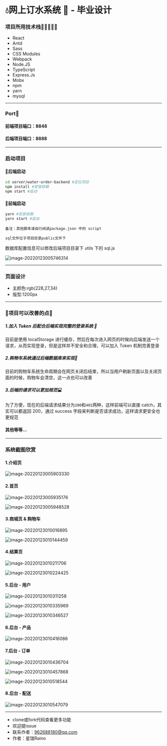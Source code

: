 # :droplet:网上订水系统 🌊 - 毕业设计

### 项目所用技术栈:blue_heart::green_heart::purple_heart::yellow_heart::heartpulse:

- React
- Antd
- Sass
- CSS Modules
- Webpack
- Node.JS
- TypeScript
- Express.Js
- Mobx
- npm
- yarn
- mysql

---

### Port:thought_balloon:

#### 前端项目端口：8848

#### 后端项目端口：8888

---

### 启动项目

#### :cherry_blossom:后端启动

```bash
cd server/water-order-backend #定位项目
npm install #安装依赖
npm start #启动
```

#### :seedling:前端启动

```bash
yarn #安装依赖
yarn start #启动
```

`备注：其他脚本请自行阅读package.json 中的 script`

`sql文件位于项目目录public文件下`

数据库配置信息可以修改后端项目目录下 utils 下的 sql.js

![image-20220123005746314](https://github.com/Raino2/WaterOrder/src/assets/images/image-20220123005746314.png)

---

### 页面设计

- 主颜色:rgb(228,27,34)
- 版型:1200px

---

### :ghost:项目可以改善的点:ghost:

##### 1.加入 Token 后配合后端实现完整的登录系统 :key:

目前是使用 localStorage 进行缓存，然后在每次进入网页的时候向后端发送一个请求，从而实现登录，但是这样并不安全和合理，可以加入 Token 机制完善登录

##### 2.购物车系统通过后端数据库来实现:lollipop:

目前的购物车系统生命周期会在网页关闭后结束，所以当用户刷新页面以及关闭页面的时候，购物车会清空，这一点也可以改善

##### 3.后端的请求可以更加规范:computer:

为了方便，现在的后端请求结果分为`200`和`401`两种，这样前端可以直接 catch，其实可以都返回 200，通过 success 字段来判断是否请求成功，这样请求更安全也更规范

#### 其他等等...

---

### 系统截图欣赏

#### 1.介绍页

![image-20220123005903330](https://github.com/Raino2/WaterOrder/blob/master/src/assets/images/image-20220123005903330.png?raw=true)

#### 2.首页

![image-20220123005935176](https://github.com/Raino2/WaterOrder/blob/master/src/assets/images/image-20220123005935176.png?raw=true)

![image-20220123005948528](https://github.com/Raino2/WaterOrder/blob/master/src/assets/images/image-20220123005948528.png?raw=true)

#### 3.商城页 & 购物车

![image-20220123010016895](https://github.com/Raino2/WaterOrder/blob/master/src/assets/images/image-20220123010016895.png?raw=true)

![image-20220123010144459](https://github.com/Raino2/WaterOrder/blob/master/src/assets/images/image-20220123010144459.png?raw=true)

#### 4.结算页

![image-20220123010211706](https://github.com/Raino2/WaterOrder/blob/master/src/assets/images/image-20220123010211706.png?raw=true)

![image-20220123010224425](https://github.com/Raino2/WaterOrder/blob/master/src/assets/images/image-20220123010224425.png?raw=true)

#### 5.后台 - 用户

![image-20220123010311258](https://github.com/Raino2/WaterOrder/blob/master/src/assets/images/image-20220123010311258.png?raw=true)

![image-20220123010335969](https://github.com/Raino2/WaterOrder/blob/master/src/assets/images/image-20220123010335969.png?raw=true)

![image-20220123010346527](https://github.com/Raino2/WaterOrder/blob/master/src/assets/images/image-20220123010346527.png?raw=true)

#### 6.后台 - 产品

![image-20220123010416086](https://github.com/Raino2/WaterOrder/blob/master/src/assets/images/image-20220123010416086.png?raw=true)

#### 7.后台 - 订单

![image-20220123010436704](https://github.com/Raino2/WaterOrder/blob/master/src/assets/images/image-20220123010436704.png?raw=true)

![image-20220123010457868](C:\Users\Raino\AppData\Roaming\Typora\typora-user-images\image-20220123010457868.png)

![image-20220123010518544](https://github.com/Raino2/WaterOrder/blob/master/src/assets/images/image-20220123010518544.png?raw=true)

#### 8.后台 - 配送

![image-20220123010547079](https://github.com/Raino2/WaterOrder/blob/master/src/assets/images/image-20220123010547079.png?raw=true)

---

- clone或fork代码查看更多功能
- 欢迎提issue
- 联系作者：962688180@qq.com
- 作者：星瑞Raino

